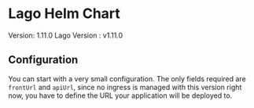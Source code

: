 # Lago Helm Chart

Version: 1.11.0
Lago Version : v1.11.0

## Configuration

You can start with a very small configuration.
The only fields required are `frontUrl` and `apiUrl`, since no ingress is managed with this version right now, you have to define the URL your application will be deployed to.
